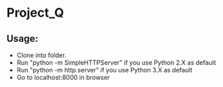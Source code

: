 # Project_Q


## Usage:

* Clone into folder.
* Run "python -m SimpleHTTPServer" if you use Python 2.X as default
* Run "python -m http.server" if you use Python 3.X as default
* Go to localhost:8000 in browser

